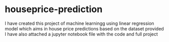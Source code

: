 # houseprice-prediction
I have created this project of machine learningg using linear regression model which aims in house price predictions based on the dataset provided 
I have also attached a jupyter notebook file with the code and full project
